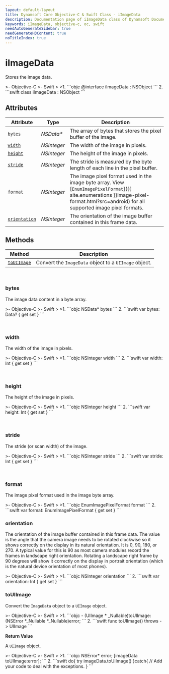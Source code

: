 ```yaml
---
layout: default-layout
title: Dynamsoft Core Objective-C & Swift Class - iImageData
description: Documentation page of iImageData class of Dynamsoft Document Normalizer for iOS SDK.
keywords: iImageData, objective-c, oc, swift
needAutoGenerateSidebar: true
needGenerateH3Content: true
noTitleIndex: true
---
```



# iImageData

Stores the image data.  

<div class="sample-code-prefix"></div>
>- Objective-C
>- Swift
>
>1. 
```objc
@interface iImageData : NSObject 
```
2. 
```swift
class iImageData : NSObject
```

## Attributes

| Attribute | Type | Description |
|---------- | ---- | ----------- |
| [`bytes`](#bytes) | *NSData\** | The array of bytes that stores the pixel buffer of the image. |
| [`width`](#width) | *NSInteger* | The width of the image in pixels. |
| [`height`](#height) | *NSInteger* | The height of the image in pixels. |
| [`stride`](#stride) | *NSInteger* | The stride is measured by the byte length of each line in the pixel buffer. |
| [`format`](#format) | *NSInteger* | The image pixel format used in the image byte array. View [`EnumImagePixelFormat`]({{ site.enumerations }}image-pixel-format.html?src=android) for all supported image pixel formats. |
| [`orientation`](#orientation) | *NSInteger* | The orientation of the image buffer contained in this frame data. |

## Methods

| Method | Description |
| ------ | ----------- |
| [`toUIImage`](#touiimage) | Convert the `ImageData` object to a `UIImage` object. |

&nbsp;

### bytes

The image data content in a byte array.

<div class="sample-code-prefix"></div>
>- Objective-C
>- Swift
>
>1. 
```objc
NSData* bytes
```
2. 
```swift
var bytes: Data? { get set }
```

&nbsp;

### width

The width of the image in pixels.  

<div class="sample-code-prefix"></div>
>- Objective-C
>- Swift
>
>1. 
```objc
NSInteger width
```
2. 
```swift
var width: Int { get set }
```

&nbsp;

### height

The height of the image in pixels.

<div class="sample-code-prefix"></div>
>- Objective-C
>- Swift
>
>1. 
```objc
NSInteger height
```
2. 
```swift
var height: Int { get set }
```

&nbsp;

### stride

The stride (or scan width) of the image.

<div class="sample-code-prefix"></div>
>- Objective-C
>- Swift
>
>1. 
```objc
NSInteger stride
```
2. 
```swift
var stride: Int { get set }
```

&nbsp;

### format

The image pixel format used in the image byte array.

<div class="sample-code-prefix"></div>
>- Objective-C
>- Swift
>
>1. 
```objc
EnumImagePixelFormat format
```
2. 
```swift
var format: EnumImagePixelFormat { get set }
```

### orientation

The orientation of the image buffer contained in this frame data. The value is the angle that the camera image needs to be rotated clockwise so it shows correctly on the display in its natural orientation. It is 0, 90, 180, or 270. A typical value for this is 90 as most camera modules record the frames in landscape right orientation. Rotating a landscape right frame by 90 degrees will show it correctly on the display in portrait orientation (which is the natural device orientation of most phones).

<div class="sample-code-prefix"></div>
>- Objective-C
>- Swift
>
>1. 
```objc
NSInteger orientation
```
2. 
```swift
var orientation: Int { get set }
```

### toUIImage

Convert the `ImageData` object to a `UIImage` object.

<div class="sample-code-prefix"></div>
>- Objective-C
>- Swift
>
>1. 
```objc
- (UIImage * _Nullable)toUIImage:(NSError *_Nullable *_Nullable)error;
```
2. 
```swift
func toUIImage() throws -> UIImage
```

**Return Value**

A `UIImage` object.

<div class="sample-code-prefix"></div>
>- Objective-C
>- Swift
>
>1. 
```objc
NSError* error;
[imageData toUIImage:error];
```
2. 
```swift
do{
   try imageData.toUIImage()
}catch{
   // Add your code to deal with the exceptions.
}
```
